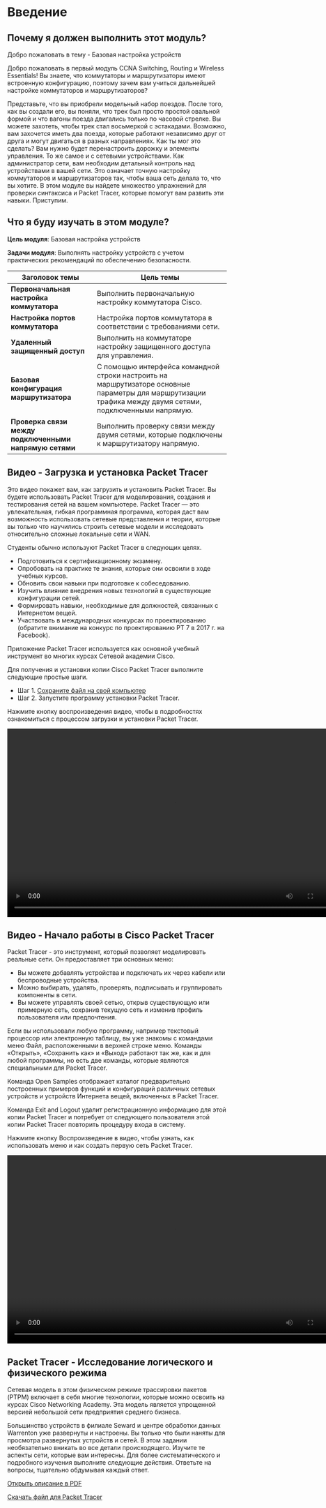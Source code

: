 # Введение

<!-- 1.0.1 -->
## Почему я должен выполнить этот модуль?
Добро пожаловать в тему - Базовая настройка устройств

Добро пожаловать в первый модуль CCNA Switching, Routing и Wireless Essentials! Вы знаете, что коммутаторы и маршрутизаторы имеют встроенную конфигурацию, поэтому зачем вам учиться дальнейшей настройке коммутаторов и маршрутизаторов?

Представьте, что вы приобрели модельный набор поездов. После того, как вы создали его, вы поняли, что трек был просто простой овальной формой и что вагоны поезда двигались только по часовой стрелке. Вы можете захотеть, чтобы трек стал восьмеркой с эстакадами. Возможно, вам захочется иметь два поезда, которые работают независимо друг от друга и могут двигаться в разных направлениях. Как ты мог это сделать? Вам нужно будет перенастроить дорожку и элементы управления. То же самое и с сетевыми устройствами. Как администратор сети, вам необходим детальный контроль над устройствами в вашей сети. Это означает точную настройку коммутаторов и маршрутизаторов так, чтобы ваша сеть делала то, что вы хотите. В этом модуле вы найдете множество упражнений для проверки синтаксиса и Packet Tracer, которые помогут вам развить эти навыки. Приступим.


<!-- 1.0.2 -->
## Что я буду изучать в этом модуле?
**Цель модуля**: Базовая настройка устройств

**Задачи модуля**: Выполнять настройку устройств с учетом практических рекомендаций по обеспечению безопасности.

| Заголовок темы | Цель темы |
| --- | --- |
| **Первоначальная настройка коммутатора** | Выполнить первоначальную настройку коммутатора Cisco. |
| **Настройка портов коммутатора** | Настройка портов коммутатора в соответствии с требованиями сети. |
| **Удаленный защищенный доступ** | Выполнить на коммутаторе настройку защищенного доступа для управления. |
| **Базовая конфигурация маршрутизатора** | С помощью интерфейса командной строки настроить на маршрутизаторе основные параметры для маршрутизации трафика между двумя сетями, подключенными напрямую. |
| **Проверка связи между подключенными напрямую сетями** | Выполнить проверку связи между двумя сетями, которые подключены к маршрутизатору напрямую. |

<!-- 1.0.3 -->
## Видео - Загрузка и установка Packet Tracer
Это видео покажет вам, как загрузить и установить Packet Tracer. Вы будете использовать Packet Tracer для моделирования, создания и тестирования сетей на вашем компьютере. Packet Tracer — это увлекательная, гибкая программная программа, которая даст вам возможность использовать сетевые представления и теории, которые вы только что научились строить сетевые модели и исследовать относительно сложные локальные сети и WAN.

Студенты обычно используют Packet Tracer в следующих целях.

- Подготовиться к сертификационному экзамену.
- Опробовать на практике те знания, которые они освоили в ходе учебных курсов.
- Обновить свои навыки при подготовке к собеседованию.
- Изучить влияние внедрения новых технологий в существующие конфигурации сетей.
- Формировать навыки, необходимые для должностей, связанных с Интернетом вещей.
- Участвовать в международных конкурсах по проектированию (обратите внимание на конкурс по проектированию PT 7 в 2017 г. на Facebook).

Приложение Packet Tracer используется как основной учебный инструмент во многих курсах Сетевой академии Cisco.

Для получения и установки копии Cisco Packet Tracer выполните следующие простые шаги.

- Шаг 1. [Сохраните файл на свой компьютер](./todo_place_link_to_packet_tracer_win_lin_mac)
- Шаг 2. Запустите программу установки Packet Tracer.

Нажмите кнопку воспроизведения видео, чтобы в подробностях ознакомиться с процессом загрузки и установки Packet Tracer.

<video width="768" height="432" controls>
  <source src="https://github.com/nsalab-tmn/learn-ccna2/raw/main/1.0-introduction/assets/1.0.3.mp4" type='video/mp4; codecs="avc1.42E01E, mp4a.40.2"'>
</video>

<!-- 1.0.4 -->
## Видео - Начало работы в Cisco Packet Tracer
Packet Tracer - это инструмент, который позволяет моделировать реальные сети. Он предоставляет три основных меню:

- Вы можете добавлять устройства и подключать их через кабели или беспроводные устройства.
- Можно выбирать, удалять, проверять, подписывать и группировать компоненты в сети.
- Вы можете управлять своей сетью, открыв существующую или примерную сеть, сохранив текущую сеть и изменив профиль пользователя или предпочтения.

Если вы использовали любую программу, например текстовый процессор или электронную таблицу, вы уже знакомы с командами меню Файл, расположенными в верхней строке меню. Команды «Открыть», «Сохранить как» и «Выход» работают так же, как и для любой программы, но есть две команды, которые являются специальными для Packet Tracer.

Команда Open Samples отображает каталог предварительно построенных примеров функций и конфигураций различных сетевых устройств и устройств Интернета вещей, включенных в Packet Tracer.

Команда Exit and Logout удалит регистрационную информацию для этой копии Packet Tracer и потребует от следующего пользователя этой копии Packet Tracer повторить процедуру входа в систему.

Нажмите кнопку Воспроизведение в видео, чтобы узнать, как использовать меню и как создать первую сеть Packet Tracer.

<video width="768" height="432" controls>
  <source src="https://github.com/nsalab-tmn/learn-ccna2/raw/main/1.0-introduction/assets/1.0.4.mp4" type='video/mp4; codecs="avc1.42E01E, mp4a.40.2"'>
</video>

<!-- 1.0.5 -->
## Packet Tracer - Исследование логического и физического режима
Сетевая модель в этом физическом режиме трассировки пакетов (PTPM) включает в себя многие технологии, которые можно освоить на курсах Cisco Networking Academy. Эта модель является упрощенной версией небольшой сети предприятия среднего бизнеса.

Большинство устройств в филиале Seward и центре обработки данных Warrenton уже развернуты и настроены. Вы только что были наняты для просмотра развернутых устройств и сетей. В этом задании необязательно вникать во все детали происходящего. Изучите те аспекты сети, которые вам интересны. Для более систематического и подробного изучения выполните следующие действия. Ответьте на вопросы, тщательно обдумывая каждый ответ.

[Открыть описание в PDF](./assets/1.0.5-packet-tracer---logical-and-physical-mode-exploration_ru-RU.pdf)

[Скачать файл для Packet Tracer](./assets/1.0.5-packet-tracer---logical-and-physical-mode-exploration_ru-RU.pka)

